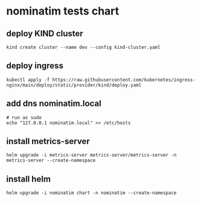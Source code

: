 # nominatim tests chart

## deploy KIND cluster

```console
kind create cluster --name dev --config kind-cluster.yaml
```

## deploy ingress

```console
kubectl apply -f https://raw.githubusercontent.com/kubernetes/ingress-nginx/main/deploy/static/provider/kind/deploy.yaml
```

## add dns nominatim.local

```console
# run as sudo
echo "127.0.0.1 nominatim.local" >> /etc/hosts
```

## install metrics-server

```console
helm upgrade -i metrics-server metrics-server/metrics-server -n metrics-server --create-namespace
```

## install helm

```console
helm upgrade -i nominatim chart -n nominatim --create-namespace
```
